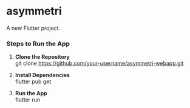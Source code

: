 # asymmetri

A new Flutter project.

### Steps to Run the App

1. **Clone the Repository**  
   git clone https://github.com/your-username/asymmetri-webapp.git

2. **Install Dependencies**  
   flutter pub get

2. **Run the App**  
   flutter run
